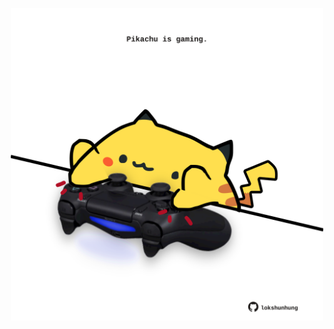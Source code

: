 <!-- built at 10/06/2022, 01:29:14 UTC -->
<p align="center">
  <img width="500" height="500" src="./ReadmeImage.svg">
</p>
